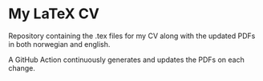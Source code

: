 # My LaTeX CV

Repository containing the .tex files for my CV along with the updated PDFs in both norwegian and english.

A GitHub Action continuously generates and updates the PDFs on each change.
